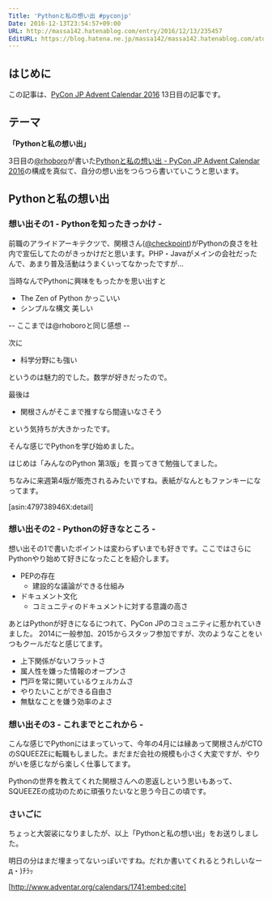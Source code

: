 ```yaml
---
Title: 'Pythonと私の想い出 #pyconjp'
Date: 2016-12-13T23:54:57+09:00
URL: http://massa142.hatenablog.com/entry/2016/12/13/235457
EditURL: https://blog.hatena.ne.jp/massa142/massa142.hatenablog.com/atom/entry/10328749687198879257
---
```


## はじめに
この記事は、[PyCon JP Advent Calendar 2016](http://www.adventar.org/calendars/1741) 13日目の記事です。

## テーマ
**「Pythonと私の想い出」**

3日目の[@rhoboro](https://twitter.com/rhoboro)が書いた[Pythonと私の想い出 - PyCon JP Advent Calendar 2016](http://www.rhoboro.com/2016/12/03/pyconjp-advent-calendar-2016.html)の構成を真似て、自分の想い出をつらつら書いていこうと思います。

## Pythonと私の想い出

### 想い出その1 - Pythonを知ったきっかけ -
前職のアライドアーキテクツで、関根さん([@checkpoint](https://twitter.com/checkpoint))がPythonの良さを社内で宣伝してたのがきっかけだと思います。PHP・Javaがメインの会社だったんで、あまり普及活動はうまくいってなかったですが...

当時なんでPythonに興味をもったかを思い出すと

+ The Zen of Python かっこいい
+ シンプルな構文 美しい

-- ここまでは@rhoboroと同じ感想 --

次に

+ 科学分野にも強い

というのは魅力的でした。数学が好きだったので。

最後は

+ 関根さんがそこまで推すなら間違いなさそう

という気持ちが大きかったです。

そんな感じでPythonを学び始めました。

はじめは「みんなのPython 第3版」を買ってきて勉強してました。

ちなみに来週第4版が販売されるみたいですね。表紙がなんともファンキーになってます。

[asin:479738946X:detail]


### 想い出その2 - Pythonの好きなところ -

想い出その1で書いたポイントは変わらずいまでも好きです。ここではさらにPythonやり始めて好きになったことを紹介します。

+ PEPの存在
    + 建設的な議論ができる仕組み
+ ドキュメント文化
    + コミュニティのドキュメントに対する意識の高さ

あとはPythonが好きになるにつれて、PyCon JPのコミュニティに惹かれていきました。
2014に一般参加、2015からスタッフ参加ですが、次のようなことをいつもクールだなと感じてます。

+ 上下関係がないフラットさ
+ 属人性を嫌った情報のオープンさ
+ 門戸を常に開いているウェルカムさ
+ やりたいことができる自由さ
+ 無駄なことを嫌う効率のよさ

### 想い出その3 - これまでとこれから -

こんな感じでPythonにはまっていって、今年の4月には縁あって関根さんがCTOのSQUEEZEに転職もしました。まだまだ会社の規模も小さく大変ですが、やりがいを感じながら楽しく仕事してます。

Pythonの世界を教えてくれた関根さんへの恩返しという思いもあって、SQUEEZEの成功のために頑張りたいなと思う今日この頃です。

### さいごに

ちょっと大袈裟になりましたが、以上「Pythonと私の想い出」をお送りしました。

明日の分はまだ埋まってないっぽいですね。だれか書いてくれるとうれしいなー д・)ﾁﾗｯ

[http://www.adventar.org/calendars/1741:embed:cite]






